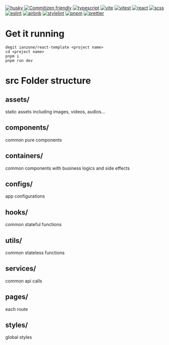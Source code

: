 [![husky](https://img.shields.io/badge/pre%20commit-f64d27?logo=pre-commit&labelColor=grey)](https://typicode.github.io/husky/)
[![Commitizen friendly](https://img.shields.io/badge/commitizen-friendly-brightgreen)](http://commitizen.github.io/cz-cli/)
[![typescript](https://badges.aleen42.com/src/typescript.svg)](https://www.typescriptlang.org/)
[![vite](https://badges.aleen42.com/src/vitejs.svg)](https://vitejs.dev/)
[![vitest](https://img.shields.io/badge/Vitest-729b1b?logo=Vitest&labelColor=grey)](https://vitest.dev/)
[![react](https://img.shields.io/badge/React-149eca?logo=React&labelColor=grey)](https://beta.reactjs.org/)
[![scss](https://img.shields.io/badge/Scss-CC6699?logo=sass&labelColor=grey)](https://sass-lang.com/guide)
[![eslint](https://img.shields.io/badge/Eslint-4930bd?logo=ESLint&labelColor=grey)](https://eslint.org/)
[![airbnb](https://img.shields.io/badge/Code%20Style-f86468?logo=airbnb&labelColor=grey)](https://github.com/airbnb/javascript/)
[![stylelint](https://img.shields.io/badge/Stylelint-blue?logo=Stylelint&labelColor=grey)](https://stylelint.io/)
[![pnpm](https://img.shields.io/badge/pnpm-orange?logo=pnpm&labelColor=grey)](https://pnpm.io/)
[![prettier](https://img.shields.io/badge/Prettier-56b3b4?logo=Prettier&labelColor=grey)](https://prettier.io/docs/en/options.html)

# Get it running

```
degit ianzone/react-template <project name>
cd <project name>
pnpm i
pnpm run dev
```

# src Folder structure

## assets/

static assets including images, videos, audios...

## components/

common pure components

## containers/

common components with business logics and side effects

## configs/

app configurations

## hooks/

common stateful functions

## utils/

common stateless functions

## services/

common api calls

## pages/

each route

## styles/

global styles

